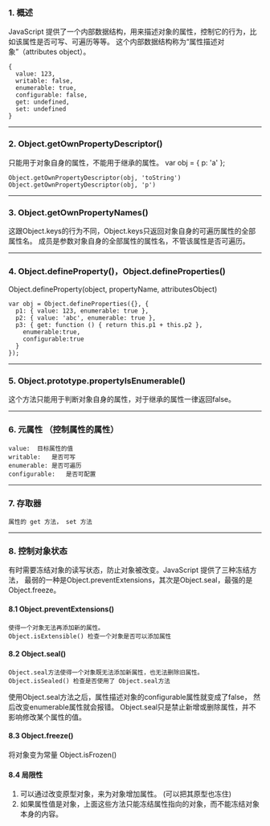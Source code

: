 ### 1. 概述

JavaScript 提供了一个内部数据结构，用来描述对象的属性，控制它的行为，比如该属性是否可写、可遍历等等。
这个内部数据结构称为“属性描述对象”（attributes object）。

    {
      value: 123,
      writable: false,
      enumerable: true,
      configurable: false,
      get: undefined,
      set: undefined
    }

----------------

### 2. Object.getOwnPropertyDescriptor()

只能用于对象自身的属性，不能用于继承的属性。
    var obj = { p: 'a' };

    Object.getOwnPropertyDescriptor(obj, 'toString')
    Object.getOwnPropertyDescriptor(obj, 'p')

---------------

### 3. Object.getOwnPropertyNames()

这跟Object.keys的行为不同，Object.keys只返回对象自身的可遍历属性的全部属性名。
成员是参数对象自身的全部属性的属性名，不管该属性是否可遍历。

---------------

### 4. Object.defineProperty()，Object.defineProperties() 

Object.defineProperty(object, propertyName, attributesObject)

    var obj = Object.defineProperties({}, {
      p1: { value: 123, enumerable: true },
      p2: { value: 'abc', enumerable: true },
      p3: { get: function () { return this.p1 + this.p2 },
        enumerable:true,
        configurable:true
      }
    });

--------------------

### 5. Object.prototype.propertyIsEnumerable()

这个方法只能用于判断对象自身的属性，对于继承的属性一律返回false。

-------------------

### 6. 元属性 （控制属性的属性）

    value:  目标属性的值
    writable:   是否可写
    enumerable: 是否可遍历
    configurable:   是否可配置

-----------------

### 7. 存取器

    属性的 get 方法， set 方法

----------------

### 8. 控制对象状态

有时需要冻结对象的读写状态，防止对象被改变。JavaScript 提供了三种冻结方法，
最弱的一种是Object.preventExtensions，其次是Object.seal，最强的是Object.freeze。

#### 8.1 Object.preventExtensions()

    使得一个对象无法再添加新的属性。
    Object.isExtensible() 检查一个对象是否可以添加属性

#### 8.2 Object.seal()

    Object.seal方法使得一个对象既无法添加新属性，也无法删除旧属性。
    Object.isSealed() 检查是否使用了 Object.seal方法

使用Object.seal方法之后，属性描述对象的configurable属性就变成了false，
然后改变enumerable属性就会报错。
Object.seal只是禁止新增或删除属性，并不影响修改某个属性的值。

#### 8.3 Object.freeze() 

将对象变为常量
Object.isFrozen() 

#### 8.4 局限性
1. 可以通过改变原型对象，来为对象增加属性。 (可以把其原型也冻住)
2. 如果属性值是对象，上面这些方法只能冻结属性指向的对象，而不能冻结对象本身的内容。
